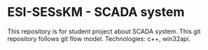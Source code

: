 # ESI-SESsKM - SCADA system
This repository is for student project about SCADA system. 
This git repository follows git flow model.
Technologies: c++, win32api.
